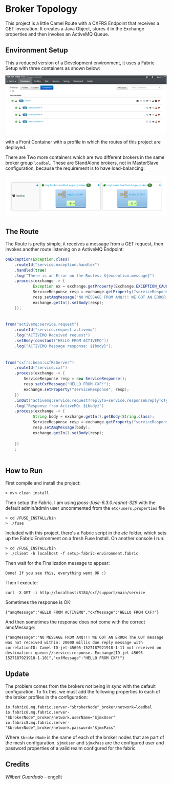 # Broker Topology

This project is a little Camel Route with a CXFRS Endpoint that receives
a GET invocation.  It creates a Java Object, stores it in the Exchange properties
and then invokes an ActiveMQ Queue.  



## Environment Setup
This a reduced version of a Development environment, it uses a Fabric Setup
with three containers as shown below:

![Fabric Setup](images/project_env.png)

with a Front Container with a profile in which the routes of this project 
are deployed.   

There are Two more containers which are two different brokers in the same
broker group `loadbal`.  These are StandAlone brokers, not in MasterSlave
configuration, because the requirement is to have load-balancing:

![Broker Setup](images/broker_setup.png)  

## The Route

The Route is pretty simple, it receives a message from a GET request, then
invokes another route listening on a ActiveMQ Endpoint:

```java
onException(Exception.class)
	.routeId("service.exception.handler")
	.handled(true)
	.log("There is an Error on the Routes: ${exception.message}")
	.process(exchange -> {
			Exception ex = exchange.getProperty(Exchange.EXCEPTION_CAUGHT, Exception.class);
			ServiceResponse resp = exchange.getProperty("serviceResponse", ServiceResponse.class);
			resp.setAmqMessage("NO MESSAGE FROM AMQ!!! WE GOT AN ERROR " + (ex!=null ? ex.getMessage() : "") );
			exchange.getIn().setBody(resp);
	});


from("activemq:service.request")
	.routeId("service.request.activemq")
	.log("ACTIVEMQ Received request")
	.setBody(constant("HELLO FROM ACTIVEMQ"))
	.log("ACTIVEMQ Message response: ${body}");

	
from("cxfrs:bean:cxfRsServer")
	.routeId("service.cxf")
	.process(exchange -> {
		ServiceResponse resp = new ServiceResponse();
		resp.setCxfMessage("HELLO FROM CXF!");
		exchange.setProperty("serviceResponse", resp);
	})
	.inOut("activemq:service.request?replyTo=service.response&replyToType=Shared")
	.log("Response from ActiveMQ: ${body}")
	.process(exchange -> {
			String body = exchange.getIn().getBody(String.class);
			ServiceResponse resp = exchange.getProperty("serviceResponse", ServiceResponse.class);
			resp.setAmqMessage(body);
			exchange.getIn().setBody(resp);
		
	})
	;
		
```



## How to Run
First compile and install the project:

```
> mvn clean install
```

Then setup the Fabric.  I am using  *jboss-fuse-6.3.0.redhat-329* with the 
default admin/admin user uncommented from the `etc/users.properties` file

```
> cd /FUSE_INSTALL/bin
> ./fuse
```

Included with this project, there's a Fabric script in the *etc* folder, which
sets up the Fabric Environment on a fresh Fuse Install.  On another console
I run:


```
> cd /FUSE_INSTALL/bin
> ./client -h localhost -f setup-fabric-environment.fabric
```

Then wait for the Finalization message to appear:

```
Done! If you see this, everything went OK :)
```

Then I execute: 

```
curl -X GET -i http://localhost:8184/cxf/support/main/service
```

Sometimes the response is OK:

```
{"amqMessage":"HELLO FROM ACTIVEMQ","cxfMessage":"HELLO FROM CXF!"}
```
And then sometimes the response does not come with the correct amqMessage:

```
{"amqMessage":"NO MESSAGE FROM AMQ!!! WE GOT AN ERROR The OUT message was not received within: 20000 millis due reply message with correlationID: Camel-ID-jet-45695-1527187921918-1-11 not received on destination: queue://service.response. Exchange[ID-jet-45695-1527187921918-1-10]","cxfMessage":"HELLO FROM CXF!"}
```


## Update

The problem comes from the brokers not being in sync with the default configuration.  To fix this, we must add the following properties to each of the 
broker profiles in the configuration:
```
io.fabric8.mq.fabric.server-"$brokerNode"_broker/network=loadbal
io.fabric8.mq.fabric.server-"$brokerNode"_broker/network.userName="$jmxUser"
io.fabric8.mq.fabric.server-"$brokerNode"_broker/network.password="$jmxPass"
```

Where `$brokerNode` is the name of each of the broker nodes that are part of the mesh configuration.
`$jmxUser` and `$jmxPass` are the configured user and password properties of a valid realm configured for the fabric



## Credits

*Wilbert Guardado* - engellt 

